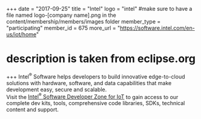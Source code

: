 +++
date = "2017-09-25"
title = "Intel"
logo = "intel" #make sure to have a file named logo-[company name].png in the content/membership/members/images folder
member_type = "participating"
member_id = 675
more_url = "https://software.intel.com/en-us/iot/home"
# description is taken from eclipse.org
+++
Intel<sup>®</sup> Software helps developers to build innovative edge-to-cloud solutions with hardware, software, and data capabilities that make development easy, secure and scalable.  
Visit the <a target="_blank" href="https://software.intel.com/en-us/iot">Intel<sup>®</sup> Software Developer Zone for IoT</a> to gain access to our complete dev kits, tools, comprehensive code libraries, SDKs, technical content and support.
